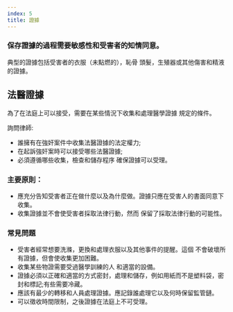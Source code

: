 ```yaml
---
index: 5
title: 證據
---
```

### 保存證據的過程需要敏感性和受害者的知情同意。

典型的證據包括受害者的衣服（未點燃的），恥骨
頭髮，生殖器或其他傷害和精液的證據。

## 法醫證據

為了在法庭上可以接受，需要在某些情況下收集和處理醫學證據
規定的條件。

詢問律師:

*   誰擁有在強奸案件中收集法醫證據的法定權力;
*   在起訴強奸案時可以接受哪些法醫證據;
*  必須遵循哪些收集，檢查和儲存程序
確保證據可以受理。

### 主要原則：

*   應充分告知受害者正在做什麼以及為什麼做。證據只應在受害人的書面同意下收集。
*   收集證據並不會使受害者採取法律行動，然而
保留了採取法律行動的可能性。

### 常見問題

*   受害者經常想要洗滌，更換和處理衣服以及其他事件的提醒。這個
不會破壞所有證據，但會使收集更加困難。
*   收集某些物證需要受過醫學訓練的人
和適當的設備。
*   證據必須以正確和適當的方式密封，處理和儲存，例如用紙而不是塑料袋，密封和標記;有些需要冷藏。
*   應該有最少的轉移和人員處理證據。應記錄誰處理它以及何時保留監管鏈。
*   可以徵收時間限制，之後證據在法庭上不可受理。